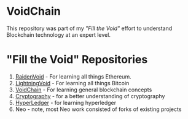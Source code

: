 # VoidChain
This repository was part of my *"Fill the Void"* effort to understand Blockchain technology at an expert level.

# "Fill the Void" Repositories
1. [RaidenVoid](https://github.com/cybervoid/RaidenVoid) - For learning all things Ethereum.
2. [LightningVoid](https://github.com/cybervoid/LightningVoid) - For learning all things Bitcoin
3. [VoidChain](https://github.com/cybervoid/VoidChain) - For learning general blockchain concepts
4. [Cryptography](https://github.com/cybervoid/Cryptography) - for a better understanding of cryptography
5. [HyperLedger](https://github.com/cybervoid/HyperledgerRepository) - for learning hyperledger
6. Neo - note, most Neo work consisted of forks of existing projects
